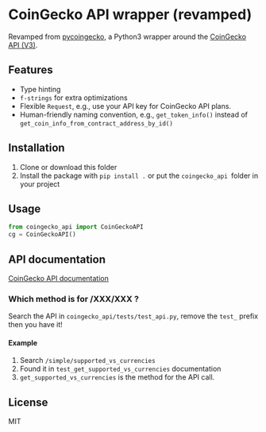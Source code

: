 # CoinGecko API wrapper (revamped)

Revamped from [pycoingecko](https://github.com/man-c/pycoingecko), a Python3 wrapper around the [CoinGecko API (V3)](https://www.coingecko.com/en/api/documentation).


## Features

- Type hinting
- `f-strings` for extra optimizations
- Flexible `Request`, e.g., use your API key for CoinGecko API plans.
- Human-friendly naming convention, e.g., `get_token_info()` instead of `get_coin_info_from_contract_address_by_id()`

## Installation

1. Clone or download this folder
2. Install the package with `pip install .` or put the `coingecko_api `folder in your project

## Usage

```python
from coingecko_api import CoinGeckoAPI
cg = CoinGeckoAPI()
```

## API documentation
[CoinGecko API documentation](https://www.coingecko.com/en/api/documentation)

### Which method is for /XXX/XXX ?

Search the API in `coingecko_api/tests/test_api.py`, remove the `test_` prefix then you have it!

#### Example

1. Search `/simple/supported_vs_currencies`
2. Found it in `test_get_supported_vs_currencies` documentation
3. `get_supported_vs_currencies` is the method for the API call.


## License

MIT